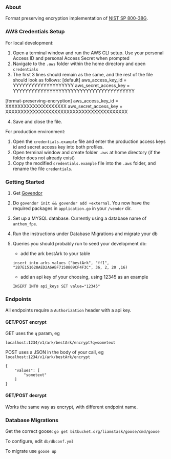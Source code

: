 ### About

Format preserving encryption implementation of [NIST SP 800-38G](http://dx.doi.org/10.6028/NIST.SP.800-38G).

### AWS Credentials Setup
For local development:
1. Open a terminal window and run the AWS CLI setup. Use your personal Access ID
   and personal Access Secret when prompted
2. Navigate to the `.aws` folder within the home directory and open `credentials`
3. The first 3 lines should remain as the same, and the rest of the file should look as follows:
[default]
aws_access_key_id = YYYYYYYYYYYYYYYYYYYY
aws_secret_access_key = YYYYYYYYYYYYYYYYYYYYYYYYYYYYYYYYYYYYYYYY

[format-preserving-encryption]
aws_access_key_id = XXXXXXXXXXXXXXXXXXXX
aws_secret_access_key = XXXXXXXXXXXXXXXXXXXXXXXXXXXXXXXXXXXXXXXX

4. Save and close the file.

For production environment:
1. Open the `credentials.example` file and enter the production access keys id and secret access key into both profiles.
2. Open terminal window and create folder `.aws` at home directory (if the folder does not already exist)
3. Copy the modified `credentials.example` file into the `.aws` folder, and rename the file `credentials`.

### Getting Started
1. Get [Govendor](https://github.com/kardianos/govendor)
2. Do `govendor init && govendor add +external`. You now have the required packages in `application.go` in your `/vendor` dir.
3. Set up a MYSQL database. Currently using a database name of `anthem_fpe`.
4. Run the instructions under Database Migrations and migrate your db
5. Queries you should probably run to seed your development db:
    - add the ark bestArk to your table

    `insert into arks values ("bestArk", "ff1", "2B7E151628AED2A6ABF7158809CF4F3C", 36, 2, 20 ,16)`
    - add an api key of your choosing, using 12345 as an example

    `INSERT INTO api_keys SET value="12345"`

### Endpoints
All endpoints require a `Authorization` header with a api key.

#### GET/POST encrypt
GET uses the `q` param, eg

`localhost:1234/v1/ark/bestArk/encrypt?q=sometext`

POST uses a JSON in the body of your call, eg
`localhost:1234/v1/ark/bestArk/encrypt`

```
{
    "values": [
        "sometext"
    ]
}
```

#### GET/POST decrypt
Works the same way as encrypt, with different endpoint name.

### Database Migrations
Get the correct goose:
`go get bitbucket.org/liamstask/goose/cmd/goose`

To configure, edit `db/dbconf.yml`

To migrate use `goose up`

